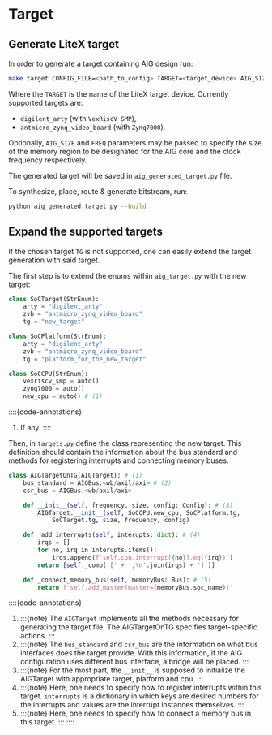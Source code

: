 # Target

## Generate LiteX target

In order to generate a target containing AIG design run:

```bash
make target CONFIG_FILE=<path_to_config> TARGET=<target_device> AIG_SIZE=<core_size> FREQ=<clock_frequency>
```

Where the `TARGET` is the name of the LiteX target device. Currently supported targets are:
- `digilent_arty` (with `VexRiscV SMP`),
- `antmicro_zynq_video_board` (with `Zynq7000`).

Optionally, `AIG_SIZE` and `FREQ` parameters may be passed to specify the size of the memory region to be designated for the AIG core and the clock frequency respectively.

The generated target will be saved in `aig_generated_target.py` file. 

To synthesize, place, route & generate bitstream, run:

```bash
python aig_generated_target.py --build
```

## Expand the supported targets

If the chosen target `TG` is not supported, one can easily extend the target generation with said target.

The first step is to extend the enums within `aig_target.py` with the new target:
```python
class SoCTarget(StrEnum):
	arty = "digilent_arty"
	zvb = "antmicro_zynq_video_board"
	tg = "new_target"

class SoCPlatform(StrEnum):
	arty = "digilent_arty"
	zvb = "antmicro_zynq_video_board"
	tg = "platform_for_the_new_target"

class SoCCPU(StrEnum):
	vexriscv_smp = auto()
	zynq7000 = auto()
	new_cpu = auto() # (1)
```

::::{code-annotations}
1. If any.
::::

Then, in `targets.py` define the class representing the new target. This definition should contain the information about the bus standard and methods for registering interrupts and connecting memory buses.
```python
class AIGTargetOnTG(AIGTarget): # (1)
	bus_standard = AIGBus.<wb/axil/axi> # (2)
	csr_bus = AIGBus.<wb/axil/axi>

	def __init__(self, frequency, size, config: Config): # (3)
		AIGTarget.__init__(self, SoCCPU.new_cpu, SoCPlatform.tg,
			SoCTarget.tg, size, frequency, config)

	def _add_interrupts(self, interupts: dict): # (4)
		irqs = []
		for no, irq in interupts.items():
			irqs.append(f'self.cpu.interrupt[{no}].eq({irq})')
		return [self._comb('[' + ',\n'.join(irqs) + ']')]

	def _connect_memory_bus(self, memoryBus: Bus): # (5)
		return f'self.add_master(master={memoryBus.soc_name})'
```

::::{code-annotations}
1. :::{note}
   The `AIGTarget` implements all the methods necessary for generating the target file.
   The AIGTargetOnTG specifies target-specific actions.
   :::
2. :::{note}
   The `bus_standard` and `csr_bus` are the information on what bus interfaces does the target provide. With this information, if the AIG configuration uses different bus interface, a bridge will be placed.
   :::
3. :::{note}
   For the most part, the `__init__` is supposed to initialize the AIGTarget with appropriate target, platform and cpu.
   :::
4. :::{note}
   Here, one needs to specify how to register interrupts within this target. `interrupts` is a dictionary in which keys are desired numbers for the interrupts and values are the interrupt instances themselves.
   :::
5. :::{note}
   Here, one needs to specify how to connect a memory bus in this target.
   :::
::::